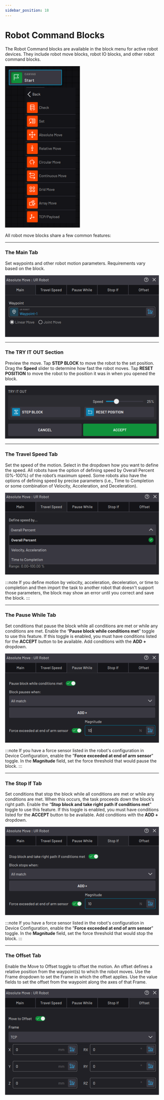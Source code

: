 ```yaml
---
sidebar_position: 18
---
```


# Robot Command Blocks

The Robot Command blocks are available in the block menu for active robot devices. They include robot move blocks, robot IO blocks, and other robot command blocks.

![](../Images/TaskCanvasBlockGlossary/Robot-Menu.png)

All robot move blocks share a few common features:

---

### **The Main Tab**

Set waypoints and other robot motion parameters. Requirements vary based on the block.

![](../Images/TaskCanvasBlockGlossary/Robot-Absolute-Settings-Main.png)

---

### **The TRY IT OUT Section**

Preview the move. Tap **STEP BLOCK** to move the robot to the set position. Drag the **Speed** slider to determine how fast the robot moves. Tap **RESET POSITION** to move the robot to the position it was in when you opened the block.

![](../Images/TaskCanvasBlockGlossary/Robot-Absolute-Settings-Main-TryItOut.png)

---

### **The Travel Speed Tab**

Set the speed of the motion. Select in the dropdown how you want to define the speed. All robots have the option of defining speed by Overall Percent \(0%-100%\) of the robot’s maximum speed. Some robots also have the options of defining speed by precise parameters \(i.e., Time to Completion or some combination of Velocity, Acceleration, and Deceleration\).

![](../Images/TaskCanvasBlockGlossary/Robot-Absolute-Settings-TravelSpeed.png)

:::note
If you define motion by velocity, acceleration, deceleration, or time to completion and then import the task to another robot that doesn't support those parameters, the block may show an error until you correct and save the block.
:::

---

### **The Pause While Tab**

Set conditions that pause the block while all conditions are met or while any conditions are met. Enable the “**Pause block while conditions met**” toggle to use this feature. If this toggle is enabled, you must have conditions listed for the **ACCEPT** button to be available. Add conditions with the **ADD +** dropdown.

![](../Images/TaskCanvasBlockGlossary/Robot-Absolute-Settings-PauseWhile.png)

:::note
If you have a force sensor listed in the robot's configuration in Device Configuration, enable the "**Force exceeded at end of arm sensor**" toggle. In the **Magnitude** field, set the force threshold that would pause the block.
:::

---

### **The Stop If Tab**

Set conditions that stop the block while all conditions are met or while any conditions are met. When this occurs, the task proceeds down the block’s right path. Enable the “**Stop block and take right path if conditions met**” toggle to use this feature. If this toggle is enabled, you must have conditions listed for the **ACCEPT** button to be available. Add conditions with the **ADD +** dropdown.

![](../Images/TaskCanvasBlockGlossary/Robot-Absolute-Settings-StopIf.png)

:::note
If you have a force sensor listed in the robot's configuration in Device Configuration, enable the "**Force exceeded at end of arm sensor**" toggle. In the **Magnitude** field, set the force threshold that would stop the block.
:::

---

### **The Offset Tab**

Enable the Move to Offset toggle to offset the motion. An offset defines a relative position from the waypoint\(s\) to which the robot moves. Use the Frame dropdown to set the Frame in which the offset applies. Use the value fields to set the offset from the waypoint along the axes of that Frame.

![](../Images/TaskCanvasBlockGlossary/Robot-Absolute-Settings-Offset.png)

